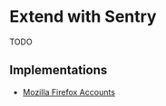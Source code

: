 # Extend with Sentry

TODO

<!--
https://github.com/dotabod/frontend/blob/master/src/components/SentrySession.tsx

https://github.com/lidofinance/polygon-validators-monitoring/blob/develop/src/main.ts

https://github.com/UniqueNetwork/unique-marketplace-checkout-api/tree/main/src/utils/sentry
-->

## Implementations

- [Mozilla Firefox Accounts](https://github.com/mozilla/fxa/tree/main/packages/fxa-shared/nestjs/sentry)

<!--
if (error instanceof ApolloError) {
  return
}
-->
